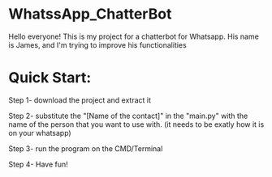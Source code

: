# WhatssApp_ChatterBot
Hello everyone!
This is my project for a chatterbot for Whatsapp.
His name is James, and I'm trying to improve his functionalities

# Quick Start:

Step 1- download the project and extract it

Step 2- substitute the "[Name of the contact]" in the "main.py" with the name of the person that you want to use with. (it needs to be exatly how it is on your whatsapp)

Step 3- run the program on the CMD/Terminal

Step 4- Have fun!
